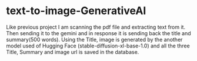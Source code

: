 # text-to-image-GenerativeAI


Like previous project I am scanning the pdf file and extracting text from it. Then sending it to the gemini and in response it is sending back the title and summary(500 words). Using the Title, image is generated by the another model used of Hugging Face (stable-diffusion-xl-base-1.0) and all the three Title, Summary and image url is saved in the database.
